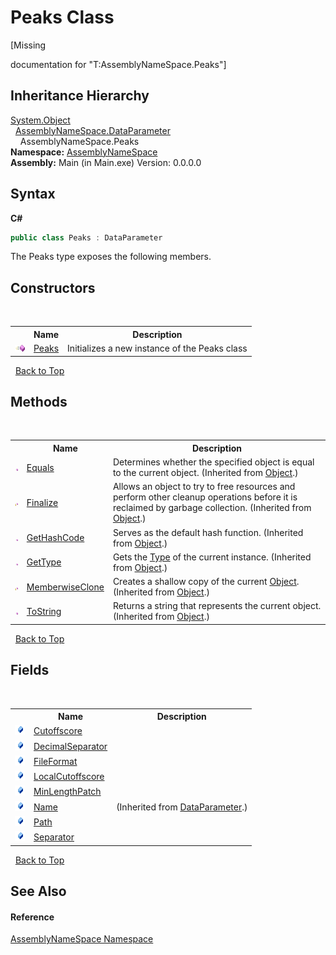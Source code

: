 # Peaks Class
 

\[Missing <summary> documentation for "T:AssemblyNameSpace.Peaks"\]


## Inheritance Hierarchy
<a href="http://msdn2.microsoft.com/en-us/library/e5kfa45b" target="_blank">System.Object</a><br />&nbsp;&nbsp;<a href="4d1612ee-0c5e-2858-4eff-c6d105eb93e3">AssemblyNameSpace.DataParameter</a><br />&nbsp;&nbsp;&nbsp;&nbsp;AssemblyNameSpace.Peaks<br />
**Namespace:**&nbsp;<a href="6bcc80ef-5cfd-db5f-1eb2-7297d1c16397">AssemblyNameSpace</a><br />**Assembly:**&nbsp;Main (in Main.exe) Version: 0.0.0.0

## Syntax

**C#**<br />
``` C#
public class Peaks : DataParameter
```

The Peaks type exposes the following members.


## Constructors
&nbsp;<table><tr><th></th><th>Name</th><th>Description</th></tr><tr><td>![Public method](media/pubmethod.gif "Public method")</td><td><a href="039e3df3-2904-5978-5ccd-562e6970f3c0">Peaks</a></td><td>
Initializes a new instance of the Peaks class</td></tr></table>&nbsp;
<a href="#peaks-class">Back to Top</a>

## Methods
&nbsp;<table><tr><th></th><th>Name</th><th>Description</th></tr><tr><td>![Public method](media/pubmethod.gif "Public method")</td><td><a href="http://msdn2.microsoft.com/en-us/library/bsc2ak47" target="_blank">Equals</a></td><td>
Determines whether the specified object is equal to the current object.
 (Inherited from <a href="http://msdn2.microsoft.com/en-us/library/e5kfa45b" target="_blank">Object</a>.)</td></tr><tr><td>![Protected method](media/protmethod.gif "Protected method")</td><td><a href="http://msdn2.microsoft.com/en-us/library/4k87zsw7" target="_blank">Finalize</a></td><td>
Allows an object to try to free resources and perform other cleanup operations before it is reclaimed by garbage collection.
 (Inherited from <a href="http://msdn2.microsoft.com/en-us/library/e5kfa45b" target="_blank">Object</a>.)</td></tr><tr><td>![Public method](media/pubmethod.gif "Public method")</td><td><a href="http://msdn2.microsoft.com/en-us/library/zdee4b3y" target="_blank">GetHashCode</a></td><td>
Serves as the default hash function.
 (Inherited from <a href="http://msdn2.microsoft.com/en-us/library/e5kfa45b" target="_blank">Object</a>.)</td></tr><tr><td>![Public method](media/pubmethod.gif "Public method")</td><td><a href="http://msdn2.microsoft.com/en-us/library/dfwy45w9" target="_blank">GetType</a></td><td>
Gets the <a href="http://msdn2.microsoft.com/en-us/library/42892f65" target="_blank">Type</a> of the current instance.
 (Inherited from <a href="http://msdn2.microsoft.com/en-us/library/e5kfa45b" target="_blank">Object</a>.)</td></tr><tr><td>![Protected method](media/protmethod.gif "Protected method")</td><td><a href="http://msdn2.microsoft.com/en-us/library/57ctke0a" target="_blank">MemberwiseClone</a></td><td>
Creates a shallow copy of the current <a href="http://msdn2.microsoft.com/en-us/library/e5kfa45b" target="_blank">Object</a>.
 (Inherited from <a href="http://msdn2.microsoft.com/en-us/library/e5kfa45b" target="_blank">Object</a>.)</td></tr><tr><td>![Public method](media/pubmethod.gif "Public method")</td><td><a href="http://msdn2.microsoft.com/en-us/library/7bxwbwt2" target="_blank">ToString</a></td><td>
Returns a string that represents the current object.
 (Inherited from <a href="http://msdn2.microsoft.com/en-us/library/e5kfa45b" target="_blank">Object</a>.)</td></tr></table>&nbsp;
<a href="#peaks-class">Back to Top</a>

## Fields
&nbsp;<table><tr><th></th><th>Name</th><th>Description</th></tr><tr><td>![Public field](media/pubfield.gif "Public field")</td><td><a href="c0187d94-4515-2a3f-1247-4d2c1fc04ba8">Cutoffscore</a></td><td /></tr><tr><td>![Public field](media/pubfield.gif "Public field")</td><td><a href="42a174d4-af31-e4d1-58e8-d93ac0deca6f">DecimalSeparator</a></td><td /></tr><tr><td>![Public field](media/pubfield.gif "Public field")</td><td><a href="d52dbeef-8f6f-eaf9-14c6-303f7a9b562b">FileFormat</a></td><td /></tr><tr><td>![Public field](media/pubfield.gif "Public field")</td><td><a href="e852f1da-358f-18e5-2689-105bfc806fc0">LocalCutoffscore</a></td><td /></tr><tr><td>![Public field](media/pubfield.gif "Public field")</td><td><a href="b502af07-59c6-ce24-d101-f8f233819b5c">MinLengthPatch</a></td><td /></tr><tr><td>![Public field](media/pubfield.gif "Public field")</td><td><a href="0e715765-da2f-6cea-fc5d-882fb597ce6b">Name</a></td><td> (Inherited from <a href="4d1612ee-0c5e-2858-4eff-c6d105eb93e3">DataParameter</a>.)</td></tr><tr><td>![Public field](media/pubfield.gif "Public field")</td><td><a href="0ff134c2-6ae7-7cf9-dd2d-024051f0d506">Path</a></td><td /></tr><tr><td>![Public field](media/pubfield.gif "Public field")</td><td><a href="48efe2b3-944b-d18c-782f-8ba1254ea8b1">Separator</a></td><td /></tr></table>&nbsp;
<a href="#peaks-class">Back to Top</a>

## See Also


#### Reference
<a href="6bcc80ef-5cfd-db5f-1eb2-7297d1c16397">AssemblyNameSpace Namespace</a><br />